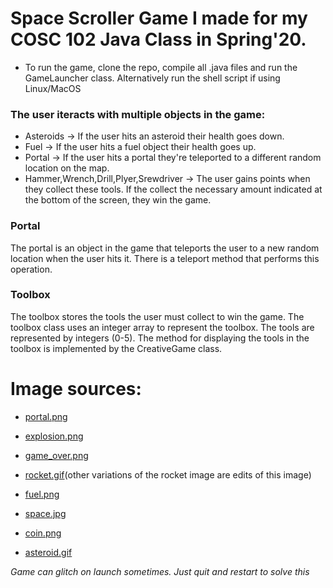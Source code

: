 # Space Scroller Game I made for my COSC 102 Java Class in Spring'20. 
- To run the game, clone the repo, compile all .java files and run the GameLauncher class. Alternatively run the shell script if using Linux/MacOS

### The user iteracts with multiple objects in the game:
- Asteroids -> If the user hits an asteroid their health goes down.
- Fuel -> If the user hits a fuel object their health goes up.
- Portal -> If the user hits a portal they're teleported to a different random location on the map.
- Hammer,Wrench,Drill,Plyer,Srewdriver -> The user gains points when they collect these tools. If the collect the necessary amount indicated at the bottom of the screen, they win the game.

### Portal
The portal is an object in the game that teleports the user to a new random location when the user hits it. There is a teleport method that performs this operation.
### Toolbox
The toolbox stores the tools the user must collect to win the game. The toolbox class uses an integer array to represent the toolbox. The tools are represented by integers (0-5). The method for displaying the tools in the toolbox is implemented by the CreativeGame class.

# Image sources:
- [portal.png](https://vignette.wikia.nocookie.net/kirby-bulborb/images/1/12/Blue_Portal.png/revision/latest/scale-to-width-down/340?cb=20151004085207)

- [explosion.png](https://cdn.clipart.email/111b051891c731b461b10982ae3e091c_transparent-explosion-images-free-download-png-clipart-free-_2000-1940.png)

- [game_over.png](https://www.stick-it-easy.com/wp-content/uploads/2018/01/sticker-auto-moto-humour-gameover-01-262x262.png)

- [rocket.gif](https://cdn130.picsart.com/300019132101211.png?type=webp&to=min&r=1024)(other variations of the rocket image are edits of this image)

- [fuel.png](https://gamepedia.cursecdn.com/honkaiimpact3_gamepedia_en/f/fb/Armada_Fuel.png)

- [space.jpg](https://external-preview.redd.it/Kp6avW5v3hPBFnLqyrUy95LhFv7Jd3c-0-CuYEge48k.jpg?auto=webp&s=780d9804fa1d9e287ee326b941181a30956d768b)

- [coin.png](https://opengameart.org/sites/default/files/Coin%20256x256.png)

- [asteroid.gif](https://icons.iconarchive.com/icons/goodstuff-no-nonsense/free-space/256/asteroid-2-icon.png)


*Game can glitch on launch sometimes. Just quit and restart to solve this*
